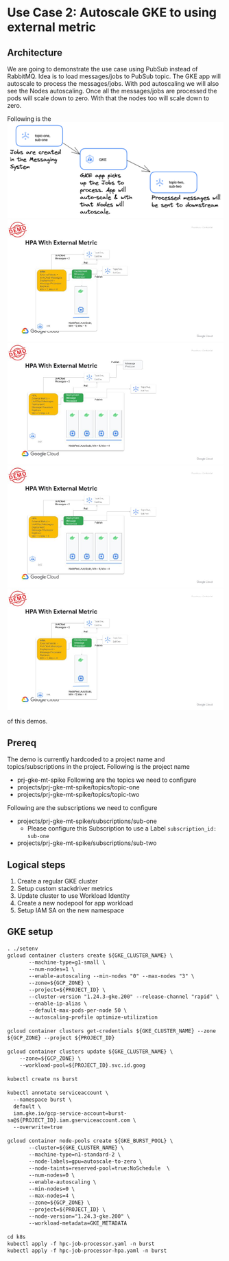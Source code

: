 # Use Case 2: Autoscale GKE to using external metric 

## Architecture
We are going to demonstrate the use case using PubSub instead of RabbitMQ. 
Idea is to load messages/jobs to PubSub topic. The GKE app will autoscale to process the messages/jobs.
With pod autoscaling we will also see the Nodes autoscaling. Once all the messages/jobs are processed the pods will scale down to zero.
With that the nodes too will scale down to zero.


Following is the 
![app architecture](hpc-jobs-gke-autoscale.png) 
![hpc1](hpc1.jpg) 
![hpc2](hpc2.jpg) 
![hpc3](hpc3.jpg) 
![hpc4](hpc4.jpg) 


of this demos.



## Prereq
The demo is currently hardcoded to a project name and topics/subscriptions in the project. 
Following is the project name 
- prj-gke-mt-spike
Following are the topics we need to configure 
- projects/prj-gke-mt-spike/topics/topic-one
- projects/prj-gke-mt-spike/topics/topic-two

Following are the subscriptions we need to configure 
- projects/prj-gke-mt-spike/subscriptions/sub-one
  - Please configure this Subscription to use a Label `subscription_id: sub-one`
- projects/prj-gke-mt-spike/subscriptions/sub-two

## Logical steps 
1. Create a regular GKE cluster 
2. Setup custom stackdriver metrics
3. Update cluster to use Workload Identity
4. Create a new nodepool for app workload 
5. Setup IAM SA on the new namespace 

## GKE setup
```
. ./setenv
gcloud container clusters create ${GKE_CLUSTER_NAME} \
       --machine-type=g1-small \
       --num-nodes=1 \
       --enable-autoscaling --min-nodes "0" --max-nodes "3" \
       --zone=${GCP_ZONE} \
       --project=${PROJECT_ID} \
       --cluster-version "1.24.3-gke.200" --release-channel "rapid" \
       --enable-ip-alias \
       --default-max-pods-per-node 50 \
       --autoscaling-profile optimize-utilization

gcloud container clusters get-credentials ${GKE_CLUSTER_NAME} --zone ${GCP_ZONE} --project ${PROJECT_ID}

gcloud container clusters update ${GKE_CLUSTER_NAME} \
    --zone=${GCP_ZONE} \
    --workload-pool=${PROJECT_ID}.svc.id.goog

kubectl create ns burst 

kubectl annotate serviceaccount \
  --namespace burst \
  default \
  iam.gke.io/gcp-service-account=burst-sa@${PROJECT_ID}.iam.gserviceaccount.com \
  --overwrite=true

gcloud container node-pools create ${GKE_BURST_POOL} \
       --cluster=${GKE_CLUSTER_NAME} \
       --machine-type=n1-standard-2 \
       --node-labels=gpu=autoscale-to-zero \
       --node-taints=reserved-pool=true:NoSchedule  \
       --num-nodes=0 \
       --enable-autoscaling \
       --min-nodes=0 \
       --max-nodes=4 \
       --zone=${GCP_ZONE} \
       --project=${PROJECT_ID} \
       --node-version="1.24.3-gke.200" \
       --workload-metadata=GKE_METADATA

cd k8s
kubectl apply -f hpc-job-processor.yaml -n burst
kubectl apply -f hpc-job-processor-hpa.yaml -n burst
```